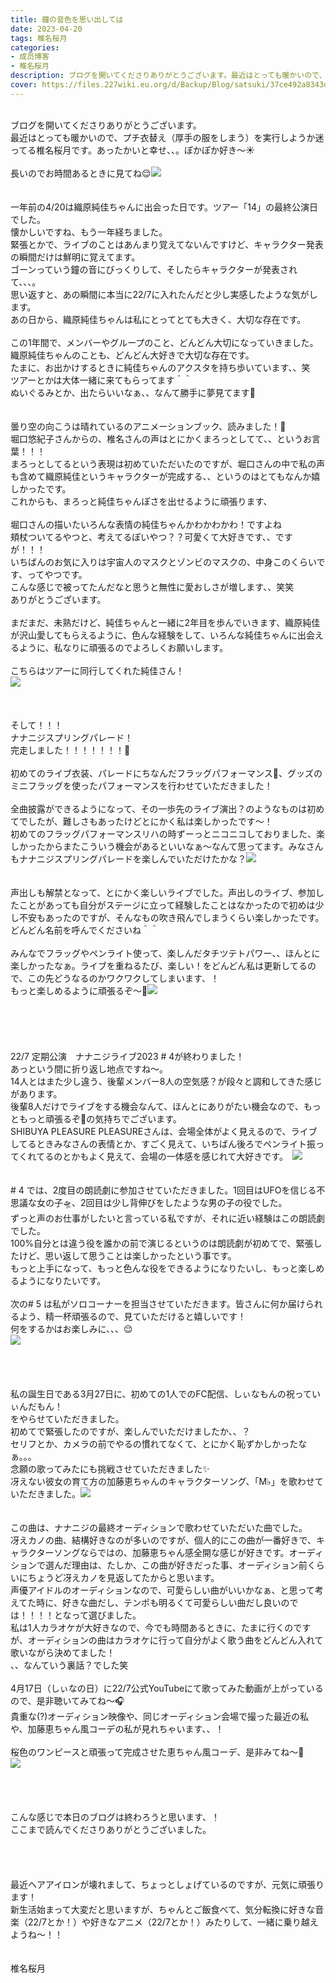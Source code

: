 ```yaml
---
title: 鐘の音色を思い出しては
date: 2023-04-20
tags: 椎名桜月
categories: 
- 成员博客
- 椎名桜月
description: ブログを開いてくださりありがとうございます。最近はとっても暖かいので、プチ衣替え（厚手の服をしまう）を実行しようか迷ってる椎名桜月です。あったかいと幸せ、、。ぽかぽか好き〜☀️長いのでお時間...
cover: https://files.227wiki.eu.org/d/Backup/Blog/satsuki/37ce492a8343dfe22fa0dbbb27b55.jpg 
---
```

<div class="blog_detail__main">
        ﻿<br/>
ブログを開いてくださりありがとうございます。<br/>
最近はとっても暖かいので、プチ衣替え（厚手の服をしまう）を実行しようか迷ってる椎名桜月です。あったかいと幸せ、、。ぽかぽか好き〜☀️<br/>
<br/>
長いのでお時間あるときに見てね😌<img src="https://files.227wiki.eu.org/d/Backup/Blog/satsuki/37ce492a8343dfe22fa0dbbb27b55.jpg"><br/>
<br/>
<br/>
一年前の4/20は織原純佳ちゃんに出会った日です。ツアー「14」の最終公演日でした。<br/>
懐かしいですね、もう一年経ちました。<br/>
緊張とかで、ライブのことはあんまり覚えてないんですけど、キャラクター発表の瞬間だけは鮮明に覚えてます。<br/>
ゴーンっていう鐘の音にびっくりして、そしたらキャラクターが発表されて、、、。<br/>
思い返すと、あの瞬間に本当に22/7に入れたんだと少し実感したような気がします。<br/>
あの日から、織原純佳ちゃんは私にとってとても大きく、大切な存在です。<br/>
<br/>
この1年間で、メンバーやグループのこと、どんどん大切になっていきました。織原純佳ちゃんのことも、どんどん大好きで大切な存在です。<br/>
たまに、お出かけするときに純佳ちゃんのアクスタを持ち歩いています、、笑<br/>
ツアーとかは大体一緒に来てもらってます＾＾<br/>
ぬいぐるみとか、出たらいいなぁ、、なんて勝手に夢見てます💭<br/>
<br/>
<br/>
曇り空の向こうは晴れているのアニメーションブック、読みました！📕<br/>
堀口悠紀子さんからの、椎名さんの声はとにかくまろっとしてて、、というお言葉！！！<br/>
まろっとしてるという表現は初めていただいたのですが、堀口さんの中で私の声も含めて織原純佳というキャラクターが完成する、、というのはとてもなんか嬉しかったです。<br/>
これからも、まろっと純佳ちゃんぽさを出せるように頑張ります、<br/>
<br/>
堀口さんの描いたいろんな表情の純佳ちゃんかわかわかわ！ですよね<br/>
頬杖ついてるやつと、考えてるぽいやつ？？可愛くて大好きです、、ですが！！！<br/>
いちばんのお気に入りは宇宙人のマスクとゾンビのマスクの、中身このくらいです、ってやつです。<br/>
こんな感じで被ってたんだなと思うと無性に愛おしさが増します、、笑笑<br/>
ありがとうございます。<br/>
<br/>
まだまだ、未熟だけど、純佳ちゃんと一緒に2年目を歩んでいきます、織原純佳が沢山愛してもらえるように、色んな経験をして、いろんな純佳ちゃんに出会えるように、私なりに頑張るのでよろしくお願いします。<br/>
<br/>
こちらはツアーに同行してくれた純佳さん！<br/>
<img src="https://files.227wiki.eu.org/d/Backup/Blog/satsuki/37ce492a8343dfe22fa0dbbb27b55-01.jpg"><br/>
<br/>
<br/>
<br/>
そして！！！<br/>
ナナニジスプリングパレード！<br/>
完走しました！！！！！！！🎉<br/>
<br/>
初めてのライブ衣装、パレードにちなんだフラッグパフォーマンス🚩、グッズのミニフラッグを使ったパフォーマンスを行わせていただきました！<br/>
<br/>
全曲披露ができるようになって、その一歩先のライブ演出？のようなものは初めてでしたが、難しさもあったけどとにかく私は楽しかったです〜！<br/>
初めてのフラッグパフォーマンスリハの時ずーっとニコニコしておりました、楽しかったからまたこういう機会があるといいなぁ〜なんて思ってます。みなさんもナナニジスプリングパレードを楽しんでいただけたかな？<img src="https://files.227wiki.eu.org/d/Backup/Blog/satsuki/37ce492a8343dfe22fa0dbbb27b55-02.jpg"><br/>
<br/>
<br/>
声出しも解禁となって、とにかく楽しいライブでした。声出しのライブ、参加したことがあっても自分がステージに立って経験したことはなかったので初めは少し不安もあったのですが、そんなもの吹き飛んでしまうくらい楽しかったです。<br/>
どんどん名前を呼んでくださいね＾＾<br/>
<br/>
みんなでフラッグやペンライト使って、楽しんだタチツテトパワー、、ほんとに楽しかったなぁ。ライブを重ねるたび、楽しい！をどんどん私は更新してるので、この先どうなるのかワクワクしてしまいます、！<br/>
もっと楽しめるように頑張るぞ〜💪<img src="https://files.227wiki.eu.org/d/Backup/Blog/satsuki/37ce492a8343dfe22fa0dbbb27b55-03.jpg"><br/>
<br/>
<br/>
<br/>
<br/>
<br/>
22/7 定期公演　ナナニジライブ2023 # 4が終わりました！<br/>
あっという間に折り返し地点ですね〜。<br/>
14人とはまた少し違う、後輩メンバー8人の空気感？が段々と調和してきた感じがあります。<br/>
後輩8人だけでライブをする機会なんて、ほんとにありがたい機会なので、もっともっと頑張るぞ💪の気持ちでございます。<br/>
SHIBUYA PLEASURE PLEASUREさんは、会場全体がよく見えるので、ライブしてるときみなさんの表情とか、すごく見えて、いちばん後ろでペンライト振ってくれてるのとかもよく見えて、会場の一体感を感じれて大好きです。　<img src="https://files.227wiki.eu.org/d/Backup/Blog/satsuki/37ce492a8343dfe22fa0dbbb27b55-04.jpg"><br/>
<br/>
<br/>
# 4 では、2度目の朗読劇に参加させていただきました。1回目はUFOを信じる不思議な女の子🛸、2回目は少し背伸びをしたような男の子の役でした。<br/>
ずっと声のお仕事がしたいと言っている私ですが、それに近い経験はこの朗読劇でした。<br/>
100%自分とは違う役を誰かの前で演じるというのは朗読劇が初めてで、緊張したけど、思い返して思うことは楽しかったという事です。<br/>
もっと上手になって、もっと色んな役をできるようになりたいし、もっと楽しめるようになりたいです。<br/>
<br/>
次の# 5 は私がソロコーナーを担当させていただきます。皆さんに何か届けられるよう、精一杯頑張るので、見ていただけると嬉しいです！<br/>
何をするかはお楽しみに、、、😌<br/>
<img src="https://files.227wiki.eu.org/d/Backup/Blog/satsuki/37ce492a8343dfe22fa0dbbb27b55-05.jpg"><br/>
<br/>
<br/>
<br/>
<br/>
私の誕生日である3月27日に、初めての1人でのFC配信、しぃなもんの祝っていぃんだもん！<br/>
をやらせていただきました。<br/>
初めてで緊張したのですが、楽しんでいただけましたか、、？<br/>
セリフとか、カメラの前でやるの慣れてなくて、とにかく恥ずかしかったなぁ。。。<br/>
念願の歌ってみたにも挑戦させていただきました✨<br/>
冴えない彼女の育て方の加藤恵ちゃんのキャラクターソング、「M♭」を歌わせていただきました。<img src="https://files.227wiki.eu.org/d/Backup/Blog/satsuki/37ce492a8343dfe22fa0dbbb27b55-06.jpg"><br/>
<br/>
<br/>
この曲は、ナナニジの最終オーディションで歌わせていただいた曲でした。<br/>
冴えカノの曲、結構好きなのが多いのですが、個人的にこの曲が一番好きで、キャラクターソングならではの、加藤恵ちゃん感全開な感じが好きです。オーディションで選んだ理由は、たしか、この曲が好きだった事、オーディション前くらいにちょうど冴えカノを見返してたからと思います。<br/>
声優アイドルのオーディションなので、可愛らしい曲がいいかなぁ、と思って考えてた時に、好きな曲だし、テンポも明るくて可愛らしい曲だし良いのでは！！！！となって選びました。<br/>
私は1人カラオケが大好きなので、今でも時間あるときに、たまに行くのですが、オーディションの曲はカラオケに行って自分がよく歌う曲をどんどん入れて歌いながら決めてました！<br/>
、、なんていう裏話？でした笑<br/>
<br/>
4月17日（しぃなの日）に22/7公式YouTubeにて歌ってみた動画が上がっているので、是非聴いてみてね〜🎧<br/>
貴重な(?)オーディション映像や、同じオーディション会場で撮った最近の私や、加藤恵ちゃん風コーデの私が見れちゃいます、、！<br/>
<br/>
桜色のワンピースと頑張って完成させた恵ちゃん風コーデ、是非みてね〜👗<br/>
<img src="https://files.227wiki.eu.org/d/Backup/Blog/satsuki/37ce492a8343dfe22fa0dbbb27b55-07.jpg"><br/>
<br/>
<br/>
<br/>
<br/>
こんな感じで本日のブログは終わろうと思います、！<br/>
ここまで読んでくださりありがとうございました。<br/>
<br/>
<br/>
<br/>
<br/>
最近ヘアアイロンが壊れまして、ちょっとしょげているのですが、元気に頑張ります！<br/>
新生活始まって大変だと思いますが、ちゃんとご飯食べて、気分転換に好きな音楽（22/7とか！）や好きなアニメ（22/7とか！）みたりして、一緒に乗り越えようね〜！！<br/>
<br/>
<br/>
椎名桜月
<!--twitter-->

<!--//twitter-->
</img></img></img></img></img></img></img></img></div>